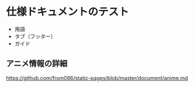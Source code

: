 # 仕様ドキュメントのテスト
- 用語
- タブ（フッター）
- ガイド

## アニメ情報の詳細
https://github.com/from086/static-pages/blob/master/document/anime.md
